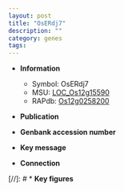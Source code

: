 ```yaml
---
layout: post
title: "OsERdj7"
description: ""
category: genes
tags: 
---
```


* **Information**  
    + Symbol: OsERdj7  
    + MSU: [LOC_Os12g15590](http://rice.uga.edu/cgi-bin/ORF_infopage.cgi?orf=LOC_Os12g15590)  
    + RAPdb: [Os12g0258200](http://rapdb.dna.affrc.go.jp/viewer/gbrowse_details/irgsp1?name=Os12g0258200)  

* **Publication**  

* **Genbank accession number**  

* **Key message**  

* **Connection**  

[//]: # * **Key figures**  


